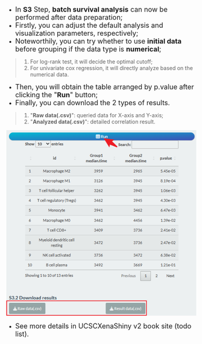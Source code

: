 - <font size="4">In **S3** Step, **batch survival analysis** can now be performed after data preparation;</font>
- <font size="4">Firstly, you can adjust the default analysis and visualization parameters, respectively;</font>
- <font size="4">Noteworthily, you can try whether to use **initial data** before grouping if the data type is **numerical**;</font>

> 1. For log-rank test, it will decide the optimal cutoff;
> 2. For univariate cox regression, it will directly analyze based on the numerical data. 

- <font size="4">Then, you will obtain the table arranged by p.value  after clicking the "**Run**" button;</font>
- <font size="4">Finally, you can download the 2 types of results.</font>

> 1. "**Raw data(.csv)**": queried data for X-axis and Y-axis;
> 2. "**Analyzed data(.csv)**": detailed correlation result.




<p align="center">
<img src="https://raw.githubusercontent.com/lishensuo/images2/main/img01/image-20240114214546457.png" alt="image-20240114214546457" width="700"/>
</p>

- <font size="4"> See more details in UCSCXenaShiny v2 book site (todo list). </font> 